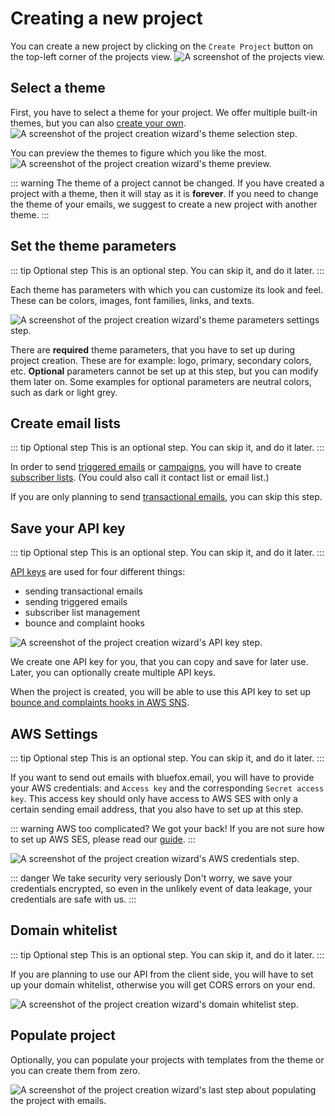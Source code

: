 # Creating a new project

You can create a new project by clicking on the `Create Project` button on the top-left corner of the projects view.
![A screenshot of the projects view.](https://placehold.co/800x600/EEE/31343C)

## Select a theme

First, you have to select a theme for your project. We offer multiple built-in themes, but you can also [create your own](/docs/themes).
![A screenshot of the project creation wizard's theme selection step.](https://placehold.co/800x600/EEE/31343C)

You can preview the themes to figure which you like the most.
![A screenshot of the project creation wizard's theme preview.](https://placehold.co/800x600/EEE/31343C)

::: warning
The theme of a project cannot be changed. If you have created a project with a theme, then it will stay as it is **forever**. If you need to change the theme of your emails, we suggest to create a new project with another theme.
:::

## Set the theme parameters

::: tip Optional step
This is an optional step. You can skip it, and do it later.
:::

Each theme has parameters with which you can customize its look and feel. These can be colors, images, font families, links, and texts.

![A screenshot of the project creation wizard's theme parameters settings step.](https://placehold.co/800x600/EEE/31343C)

There are **required** theme parameters, that you have to set up during project creation. These are for example: logo, primary, secondary colors, etc. **Optional** parameters cannot be set up at this step, but you can modify them later on. Some examples for optional parameters are neutral colors, such as dark or light grey.

## Create email lists
 
::: tip Optional step
This is an optional step. You can skip it, and do it later.
:::

In order to send [triggered emails](/docs/projects/triggered-emails) or [campaigns](/docs/projects/campaigns), you will have to create [subscriber lists](/docs/projects/subscriber-lists). (You could also call it contact list or email list.)

If you are only planning to send [transactional emails](/docs/projects/transactional-emails), you can skip this step.

## Save your API key

::: tip Optional step
This is an optional step. You can skip it, and do it later.
:::

[API keys](/docs/projects/settings#api-keys) are used for four different things:
 - sending transactional emails
 - sending triggered emails
 - subscriber list management
 - bounce and complaint hooks

 ![A screenshot of the project creation wizard's API key step.](https://placehold.co/800x600/EEE/31343C)

We create one API key for you, that you can copy and save for later use. Later, you can optionally create multiple API keys.

When the project is created, you will be able to use this API key to set up [bounce and complaints hooks in AWS SNS](/articles/handling-bounces-and-complaints-with-aws-sns).

## AWS Settings

::: tip Optional step
This is an optional step. You can skip it, and do it later.
:::

If you want to send out emails with bluefox.email, you will have to provide your AWS credentials: and `Access key` and the corresponding `Secret access key`. This access key should only have access to AWS SES with only a certain sending email address, that you also have to set up at this step.

::: warning AWS too complicated? We got your back!
If you are not sure how to set up AWS SES, please read our [guide](/articles/how-to-send-emails-with-aws-ses).
:::

![A screenshot of the project creation wizard's AWS credentials step.](https://placehold.co/800x600/EEE/31343C)

::: danger We take security very seriously
Don't worry, we save your credentials encrypted, so even in the unlikely event of data leakage, your credentials are safe with us.
:::


## Domain whitelist

 ::: tip Optional step
 This is an optional step. You can skip it, and do it later.
 :::

 If you are planning to use our API from the client side, you will have to set up your domain whitelist, otherwise you will get CORS errors on your end.

![A screenshot of the project creation wizard's domain whitelist step.](https://placehold.co/800x600/EEE/31343C)

## Populate project

Optionally, you can populate your projects with templates from the theme or you can create them from zero.

![A screenshot of the project creation wizard's last step about populating the project with emails.](https://placehold.co/800x600/EEE/31343C)

